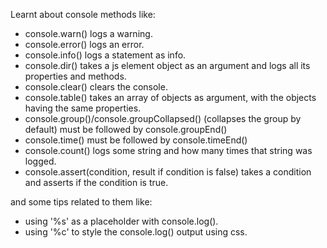 Learnt about console methods like:
  - console.warn() logs a warning.
  - console.error() logs an error.
  - console.info() logs a statement as info.
  - console.dir() takes a js element object as an argument and
  logs all its properties and methods.
  - console.clear() clears the console.
  - console.table() takes an array of objects as argument, with the objects
  having the same properties.
  - console.group()/console.groupCollapsed() (collapses the group by default)
  must be followed by console.groupEnd()
  - console.time() must be followed by console.timeEnd()
  - console.count() logs some string and how many times that string was logged.
  - console.assert(condition, result if condition is false) takes a condition and
  asserts if the condition is true.

and some tips related to them like:
  - using '%s' as a placeholder with console.log().
  - using '%c' to style the console.log() output using css.